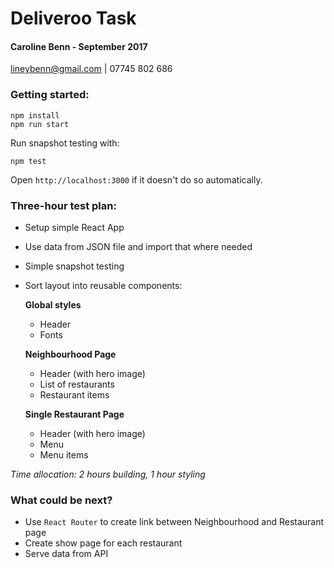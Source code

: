 # Deliveroo Task
#### Caroline Benn - September 2017
lineybenn@gmail.com | 07745 802 686

### Getting started:
```
npm install
npm run start
```

Run snapshot testing with:
```
npm test
```

Open `http://localhost:3000` if it doesn't do so automatically.

### Three-hour test plan:
- Setup simple React App
- Use data from JSON file and import that where needed
- Simple snapshot testing
- Sort layout into reusable components:

	**Global styles**
	- Header
	- Fonts

	**Neighbourhood Page**
	
	- Header (with hero image)
	- List of restaurants
	- Restaurant items
	
	**Single Restaurant Page**
	
	- Header (with hero image)
	- Menu
	- Menu items

_Time allocation: 2 hours building, 1 hour styling_

### What could be next?
- Use `React Router` to create link between Neighbourhood and Restaurant page
- Create show page for each restaurant
- Serve data from API
